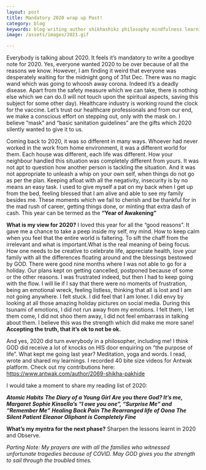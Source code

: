 ```yaml
---
layout: post
title: Mandatory 2020 wrap up Post!
category: blog
keywords: blog writing author shikhashikz philosophy mindfulness learnings
image: /assets/images/2021.gif

---
```


Everybody is talking about 2020. It feels it’s mandatory to write a goodbye note for 2020. Yes, everyone wanted 2020 to be over because of all the reasons we know. However, I am finding it weird that everyone was desperately waiting for the midnight gong of 31st Dec. There was no magic wand which was going to whoosh away corona. Indeed it’s a deadly disease. Apart from the safety measure which we can take, there is nothing else which we can do.(I will not touch upon the spiritual aspects, saving this subject for some other day). Healthcare industry is working round the clock for the vaccine. Let’s trust our healthcare professionals and from our end, we make a conscious effort on stepping out, only with the mask on. I believe “mask” and “basic sanitation guidelines” are the gifts which 2020 silently wanted to give it to us.


Coming back to 2020, it was so different in many ways. Whoever had never worked in the work from home environment, it was a different world for them. Each house was different, each life was different. How your neighbour handled this situation was completely different from yours. It was not apt to question how another person is tackling the situation. And it was not appropriate to unleash a whip on your own self, when things do not go as per the plan. Keeping afloat with all the negativity, insecurity is by no means an easy task. I used to give myself a pat on my back when I get up from the bed, feeling blessed that I am alive and able to see my family besides me. These moments which we fail to cherish and be thankful for in the mad rush of career, getting things done, or minting that extra dash of cash. This year can be termed as the **“Year of Awakening”**


**What is my view for 2020?** I loved this year for all the “good reasons”. It gave me a chance to take a peep inside my self, my mind. How to keep calm when you feel that the entire world is faltering. To sift the chaff from the irrelevant and what is important.What is the real meaning of being focus. How one needs to be creative to celebrate life, appreciate health, love your family with all the differences floating around and the blessings bestowed by GOD. There were good nine months where I was not able to go for a holiday. Our plans kept on getting cancelled, postponed because of some or the other reasons. I was frustrated indeed, but then I had to keep going with the flow. I will lie if I say that there were no moments of frustration, being an emotional wreck, feeling listless, thinking that all is lost and I am not going anywhere. I felt stuck. I did feel that I am loner. I did envy by looking at all those amazing holiday pictures on social media. During this tsunami of emotions, I did not run away from my emotions. I felt them, I let them come, I did not shoo them away, I did not feel embarrass in talking about them. I believe this was the strength which did make me more sane! **Accepting the truth, that it’s ok to not be ok.**


And yes, 2020 did turn everybody in a philosopher, including me! I think GOD did receive a lot of knocks on HIS door enquiring on “the purpose of life”. 
What kept me going last year? Meditation, yoga and words. I read, wrote and shared my learnings. I recorded 40 bite size videos for Antwak platform. Check out my contributions here: https://www.antwak.com/author/2069-shikha-pakhide 


I would take a moment to share my reading list of 2020:

***Atomic Habits***
***The Diary of a Young Girl***
***Are you there God? It’s me, Margaret***
***Sophie Kinsella’s “I owe you one”, “Surprise Me” and “Remember Me”***
***Healing Back Pain***
***The Rearranged life of Oona***
***The Silent Patient***
***Eleanor Oliphant is Completely Fine***

**What’s my myntra for the next phase?** Sharpen the lessons learnt in 2020 and Observe.

*Parting Note: My prayers are with all the families who witnessed unfortunate tragedies because of COVID. May GOD gives you the strength to sail through the troubled times.*
